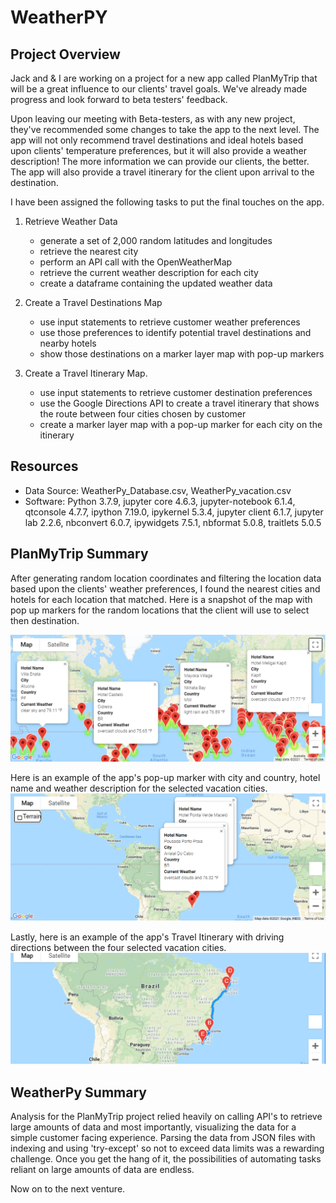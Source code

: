 # WeatherPY



## Project Overview

Jack and & I are working on a project for a new app called PlanMyTrip that will be a great influence to our clients' travel goals.  We've already made progress and look forward to beta testers' feedback.  

Upon leaving our meeting with Beta-testers, as with any new project, they've recommended some changes to take the app to the next level.  The app will not only recommend travel destinations and ideal hotels based upon clients' temperature preferences, but it will also provide a weather description! The more information we can provide our clients, the better.  The app will also provide a travel itinerary for the client upon arrival to the destination.

I have been assigned the following tasks to put the final touches on the app.

1. Retrieve Weather Data
    - generate a set of 2,000 random latitudes and longitudes
    - retrieve the nearest city
    - perform an API call with the OpenWeatherMap
    - retrieve the current weather description for each city
    - create a dataframe containing the updated weather data
    
2. Create a Travel Destinations Map
    - use input statements to retrieve customer weather preferences
    - use those preferences to identify potential travel destinations and nearby hotels
    - show those destinations on a marker layer map with pop-up markers
    
3. Create a Travel Itinerary Map. 
    - use input statements to retrieve customer destination preferences
    - use the Google Directions API to create a travel itinerary that shows the route between four cities chosen by customer
    - create a marker layer map with a pop-up marker for each city on the itinerary
    

## Resources

- Data Source: WeatherPy_Database.csv, WeatherPy_vacation.csv
- Software: Python 3.7.9, jupyter core 4.6.3, jupyter-notebook 6.1.4, qtconsole 4.7.7, ipython 7.19.0, ipykernel 5.3.4, jupyter client 6.1.7, jupyter lab 2.2.6, nbconvert 6.0.7, ipywidgets 7.5.1, nbformat 5.0.8, traitlets 5.0.5


## PlanMyTrip Summary

After generating random location coordinates and filtering the location data based upon the clients' weather preferences, I found the nearest cities and hotels for each location that matched.  Here is a snapshot of the map with pop up markers for the random locations that the client will use to select then destination.

  
![Preferred_Cities](https://raw.githubusercontent.com/ashley-green1/WeatherPY/main/Vacation_Search/WeatherPy_vacation_map.png)

Here is an example of the app's pop-up marker with city and country, hotel name and weather description for the selected vacation cities.
![PopUp_Markers](https://github.com/ashley-green1/WeatherPY/blob/main/Vacation_Itinerary/WeatherPy_travel_map_markers.png)

Lastly, here is an example of the app's Travel Itinerary with driving directions between the four selected vacation cities. 
![Travel_Itinerary](https://raw.githubusercontent.com/ashley-green1/WeatherPY/main/Vacation_Itinerary/WeatherPy_travel_map.png)

  


## WeatherPy Summary

Analysis for the PlanMyTrip project relied heavily on calling API's to retrieve large amounts of data and most importantly, visualizing the data for a simple customer facing experience.  Parsing the data from JSON files with indexing and using 'try-except' so not to exceed data limits was a rewarding challenge.  Once you get the hang of it, the possibilities of automating tasks reliant on large amounts of data are endless.

Now on to the next venture.